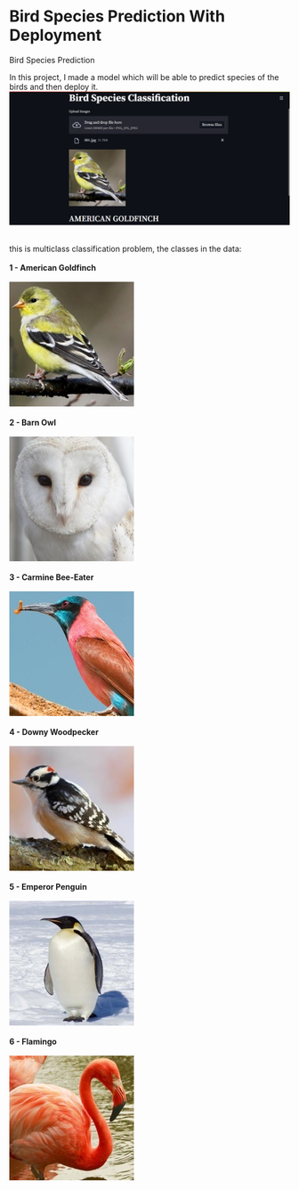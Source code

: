 # Bird Species Prediction With Deployment

Bird Species Prediction<br>

In this project, I made a model which will be able to predict species of the birds and then deploy it.<br>
<img src = 'Deploymen Photo.png'><br><br>

this is multiclass classification problem, the classes in the data:<br><br>
**1 - American Goldfinch**<br><br>
<img src = 'Data/Bird Speciees Dataset/AMERICAN GOLDFINCH/001.jpg'><br><br>
**2 - Barn Owl**<br><br>
<img src = 'Data/Bird Speciees Dataset/BARN OWL/002.jpg'><br><br>
**3 - Carmine Bee-Eater**<br><br>
<img src = 'Data/Bird Speciees Dataset/CARMINE BEE-EATER/003.jpg'><br><br>
**4 - Downy Woodpecker**<br><br>
<img src = 'Data/Bird Speciees Dataset/DOWNY WOODPECKER/001.jpg'><br><br>
**5 - Emperor Penguin**<br><br>
<img src = 'Data/Bird Speciees Dataset/EMPEROR PENGUIN/001.jpg'><br><br>
**6 - Flamingo**<br><br>
<img src = 'Data/Bird Speciees Dataset/FLAMINGO/001.jpg'><br><br>